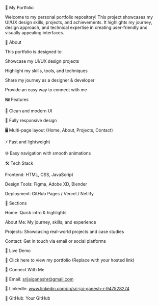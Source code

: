 🌟 My Portfolio

Welcome to my personal portfolio repository!
This project showcases my UI/UX design skills, projects, and achievements. It highlights my journey, design approach, and technical expertise in creating user-friendly and visually appealing interfaces.

📌 About

This portfolio is designed to:

Showcase my UI/UX design projects

Highlight my skills, tools, and techniques

Share my journey as a designer & developer

Provide an easy way to connect with me


🖼️ Features

🎨 Clean and modern UI

📱 Fully responsive design

🖥️ Multi-page layout (Home, About, Projects, Contact)

⚡ Fast and lightweight

🌐 Easy navigation with smooth animations

🛠️ Tech Stack


Frontend: HTML, CSS, JavaScript

Design Tools: Figma, Adobe XD, Blender

Deployment: GitHub Pages / Vercel / Netlify


📂 Sections

Home: Quick intro & highlights

About Me: My journey, skills, and experience

Projects: Showcasing real-world projects and case studies

Contact: Get in touch via email or social platforms


🚀 Live Demo

🔗 Click here to view my portfolio
 (Replace with your hosted link)


🤝 Connect With Me

📧 Email: srijaiganeshr@gmail.com

💼 LinkedIn: www.linkedin.com/in/sri-jai-ganesh-r-947528274

🐙 GitHub: Your GitHub
